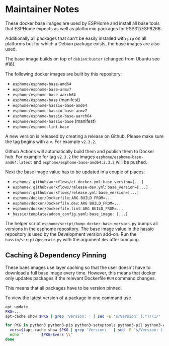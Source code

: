 # Maintainer Notes

These docker base images are used by ESPHome and install
all base tools that ESPHome expects as well as platformio
packages for ESP32/ESP8266.

Additionally all packages that can't be easily installed with `pip`
on all platforms but for which a Debian package exists, the base
images are also used.

The base image builds on top of `debian:buster` (changed from Ubuntu
see #16).

The following docker images are built by this repository:

 - `esphome/esphome-base-amd64`
 - `esphome/esphome-base-armv7`
 - `esphome/esphome-base-aarch64`
 - `esphome/esphome-base` (manifest)
 - `esphome/esphome-hassio-base-amd64`
 - `esphome/esphome-hassio-base-armv7`
 - `esphome/esphome-hassio-base-aarch64`
 - `esphome/esphome-hassio-base` (manifest)
 - `esphome/esphome-lint-base`

A new version is released by creating a release on Github. Please
make sure the tag begins with a `v`. For example `v2.3.2`.

Github Actions will automatically build them and publish them to
Docker hub. For example for tag `v2.3.2` the images `esphome/esphome-base-amd64:latest` and `esphome/esphome-base-amd64:2.3.2` will be pushed.

Next the base image value has to be updated in a couple of places:

 - `esphome/.github/workflows/ci-docker.yml`: `base_version=[...]`
 - `esphome/.github/workflows/release-dev.yml`: `base_version=[...]`
 - `esphome/.github/workflows/release.yml`: `base_version=[...]`
 - `esphome/docker/Dockerfile`: `ARG BUILD_FROM=...`
 - `esphome/docker/Dockerfile.dev`: `ARG BUILD_FROM=...`
 - `esphome/docker/Dockerfile.lint`: `ARG BUILD_FROM=...`
 - `hassio/template/addon_config.yaml`: `base_image: [...]`

The helper script `esphome/script/bump-docker-base-version.py` bumps
all versions in the esphome repository. The base image value in the
hassio repository is used by the Development version add-on. Run the
`hassio/script/generate.py` with the argument `dev` after bumping.

## Caching & Dependency Pinning

These baes images use layer caching so that the user doesn't have to
download a full base image every time. However, this means that
docker only updates packages if the relevant Dockerfile `RUN` command
changes.

This means that all packages have to be version pinned.

To view the latest version of a package in one command use

```bash
apt update
PKG=...
apt-cache show $PKG | grep 'Version: ' | sed -E 's/Version: (.*)/\1/' | head -1

for PKG in python3 python3-pip python3-setuptools python3-pil python3-cryptography iputils-ping git curl nginx clang-format-7 clang-tidy-7 clang-format-11 clang-tidy-11 patch software-properties-common; do
  vers=$(apt-cache show $PKG | grep 'Version: ' | sed -E 's/Version: (.*)/\1/' | head -1)
  echo "        $PKG=$vers \\"
done
```
